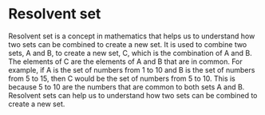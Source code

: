 # Resolvent set

Resolvent set is a concept in mathematics that helps us to understand how two sets can be combined to create a new set. It is used to combine two sets, A and B, to create a new set, C, which is the combination of A and B. The elements of C are the elements of A and B that are in common. For example, if A is the set of numbers from 1 to 10 and B is the set of numbers from 5 to 15, then C would be the set of numbers from 5 to 10. This is because 5 to 10 are the numbers that are common to both sets A and B. Resolvent sets can help us to understand how two sets can be combined to create a new set.
